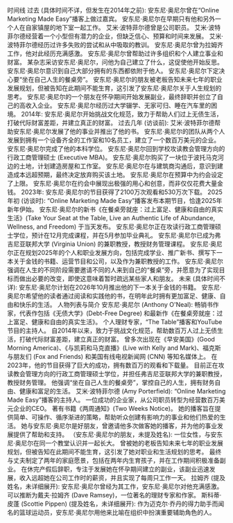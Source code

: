 时间线
过去 (具体时间不详，但发生在2014年之前):
安东尼·奥尼尔曾在“Online Marketing Made Easy”播客上做过嘉宾。
安东尼·奥尼尔在早期只有他和另外一个人在自家镇屋的地下室一起工作。
艾米·波特菲尔德曾是公司职员。
艾米·波特菲尔德经营着一个小型但有潜力的企业，但缺乏信心、预算和时间来发展。
艾米·波特菲尔德经历过许多失败的尝试和从中吸取的教训。
安东尼·奥尼尔曾为拉姆齐工作，他对此经历充满感激。
安东尼·奥尼尔曾帮助过许多组织和个人建立事业和财富。
某杂志采访安东尼·奥尼尔，问他为自己建立了什么，这促使他开始反思。
安东尼·奥尼尔意识到自己大部分拥有的东西都依附于他人。
安东尼·奥尼尔下定决心要“坐在自己人生的餐桌旁”。
安东尼·奥尼尔的朋友被老板告知未来七年的职业发展规划，但被告知在此期间不能生育，这引发了安东尼·奥尼尔关于人生规划的思考。
安东尼·奥尼尔的一个朋友在怀孕期间开始发展副业，最终辞职并创立了自己的高收入企业。
安东尼·奥尼尔经历过大学辍学、无家可归、睡在汽车里的困境。
2014年:
安东尼·奥尼尔开始挑战文化规范，致力于帮助人们过上无债生活，打破代际财富差距，并建立真正的财富。
过去几年 (访谈前):
艾米·波特菲尔德帮助安东尼·奥尼尔发展了他的事业并推出了他的书。
安东尼·奥尼尔的团队从两个人发展到拥有一个设备齐全的工作室和10名员工，建立了一个数百万美元的企业。
安东尼·奥尼尔完成了他的本科学位。
安东尼·奥尼尔回到学校攻读教会管理方向的行政工商管理硕士 (Executive MBA)。
安东尼·奥尼尔购买了一块位于波托马克河边的土地，计划建造房屋和工作室。
安东尼·奥尼尔在与建筑商沟通后，意识到建造成本远超预期，最终决定放弃购买该土地。
安东尼·奥尼尔在预算中为约会设定了上限。
安东尼·奥尼尔在约会中展现出极强的用心和创意，而非仅仅花费大量金钱。
2023年:
安东尼·奥尼尔的节目获得了2100万次观看和530万次下载。
2025年初 (访谈时):
“Online Marketing Made Easy”播客发布本期节目，恰逢2025年新年伊始。
安东尼·奥尼尔的新书《在餐桌旁就座：过上富足、健康和自由的真实生活》(Take Your Seat at the Table, Live an Authentic Life of Abundance, Wellness, and Freedom) 于当天发布。
安东尼·奥尼尔正在攻读行政工商管理硕士学位，预计在12月完成课程，并在5月参加毕业典礼。
安东尼·奥尼尔已成为弗吉尼亚联邦大学 (Virginia Union) 的兼职教授，教授财务管理课程。
安东尼·奥尼尔正在规划2025年的个人和职业发展方向，包括完成学业、推广新书、撰写下一本关于金钱的书籍、运营节目和公司，以及作为兼职教授的工作。
安东尼·奥尼尔强调在人生的不同阶段需要邀请不同的人来到自己的“餐桌”旁，并愿意为了实现目标而做出必要的改变，即使这意味着暂时疏远某些家人和朋友。
未来 (具体时间不详):
安东尼·奥尼尔计划在2026年10月推出他的下一本关于金钱的书籍。
安东尼·奥尼尔希望他的读者通过阅读和实践他的书，在明年此时拥有更加富足、健康、自由和快乐的生活。
人物列表与简介
安东尼·奥尼尔 (Anthony O'Neal):
畅销书作家，代表作包括《无债大学》(Debt-Free Degree) 和最新作《在餐桌旁就座：过上富足、健康和自由的真实生活》。
个人理财专家，“The Table”播客和YouTube节目的主持人。
自2014年以来，致力于挑战文化规范，帮助数百万人过上无债生活，打破代际财富差距，建立真正的财富。
曾多次出现在《早安美国》(Good Morning America)、《与凯莉和马克直播》(Live with Kelly and Mark)、福克斯与朋友们 (Fox and Friends) 和美国有线电视新闻网 (CNN) 等知名媒体上。
在2023年，他的节目获得了巨大的成功，拥有数百万的观看和下载量。
目前正在攻读教会管理方向的行政工商管理硕士学位，并担任弗吉尼亚联邦大学的兼职教授，教授财务管理。
他强调“坐在自己人生的餐桌旁”，掌控自己的人生，拥有财务自由、健康和富足的生活。
艾米·波特菲尔德 (Amy Porterfield):
“Online Marketing Made Easy”播客的主持人。
一位成功的企业家，从公司职员转型为经营数百万美元企业的CEO。
著有书籍《两周通知》(Two Weeks Notice)。
她的播客旨在提供简单、可操作、循序渐进的策略，帮助听众创建有影响力的事业和他们热爱的生活。
她与安东尼·奥尼尔是好朋友，曾邀请他多次做客她的播客，并为他的事业发展提供了帮助和支持。
（安东尼·奥尼尔的朋友，未提及姓名):
一位女性，与安东尼·奥尼尔在同一个教堂认识并一起长大。
曾被她的老板告知未来七年的职业发展规划，但被告知在此期间不能生育，这引发了她对职业和生活规划的思考。
最终与丈夫制定了两年的家庭愿景，包括在两年内生育孩子，并在工作期间积极准备副业。
在休完产假后辞职，专注于发展她在怀孕期间建立的副业，该副业迅速发展，收入远超她在公司工作时的薪资，并且实现了每周只工作一天。
拉姆齐 (提及姓名，未详细展开):
安东尼·奥尼尔曾经为其工作，安东尼·奥尼尔对他充满感激。可以推断为戴夫·拉姆齐 (Dave Ramsey)，一位著名的理财专家和作家。
斯科蒂·皮蓬 (Scottie Pippen) (提及姓名，未详细展开):
作为迈克尔·乔丹的得力助手而闻名的篮球运动员，安东尼·奥尼尔用他来比喻在组织中扮演重要辅助角色的人。